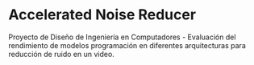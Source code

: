 # Accelerated Noise Reducer
Proyecto de Diseño de Ingeniería en Computadores - Evaluación del rendimiento de modelos programación en diferentes  arquitecturas para reducción de ruido en un video.
